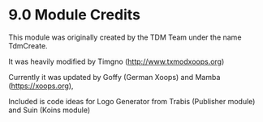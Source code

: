 # 9.0 Module Credits

This module was originally created by the TDM Team under the name TdmCreate.

It was heavily modified by Timgno (http://www.txmodxoops.org)

Currently it was updated by Goffy (German Xoops) and  Mamba (https://xoops.org),

Included is code ideas for Logo Generator from Trabis (Publisher module) and Suin (Koins module)
